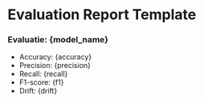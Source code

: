 # Evaluation Report Template

### Evaluatie: {model_name}

- Accuracy: {accuracy}
- Precision: {precision}
- Recall: {recall}
- F1-score: {f1}
- Drift: {drift}
